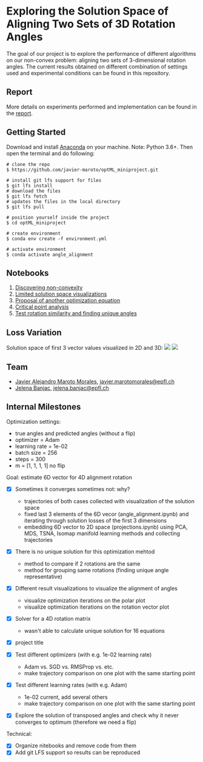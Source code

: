 # Exploring the Solution Space of Aligning Two Sets of 3D Rotation Angles

The goal of our project is to explore the performance of different algorithms on our non-convex problem: aligning two sets of 3-dimensional rotation angles. The current results obtained on different combination of settings used and experimental conditions can be found in this repository.

## Report
More details on experiments performed and implementation can be found in the [report]().

## Getting Started
Download and install [Anaconda](https://www.anaconda.com/products/individual) on your machine. Note: Python 3.6+.
Then open the terminal and do following:
```
# clone the repo
$ https://github.com/javier-maroto/optML_miniproject.git

# install git lfs support for files
$ git lfs install
# download the files
$ git lfs fetch
# updates the files in the local directory
$ git lfs pull

# position yourself inside the project
$ cd optML_miniproject

# create environment
$ conda env create -f environment.yml

# activate environment
$ conda activate angle_alignment
```

## Notebooks
1. [Discovering non-convexity](https://nbviewer.jupyter.org/github/javier-maroto/optML_miniproject/blob/master/notebooks/angle_alignment_nonconvex.ipynb)
2. [Limited solution space visualizations](https://nbviewer.jupyter.org/github/javier-maroto/optML_miniproject/blob/master/notebooks/angle_alignment_limited_solution_space.ipynb)
3. [Proposal of another optimization equation](https://nbviewer.jupyter.org/github/javier-maroto/optML_miniproject/blob/master/notebooks/angle_alignment_another_equation_proposal.ipynb)
4. [Critical point analysis](https://nbviewer.jupyter.org/github/javier-maroto/optML_miniproject/blob/master/notebooks/critical_point_analysis.ipynb)
5. [Test rotation similarity and finding unique angles](https://nbviewer.jupyter.org/github/javier-maroto/optML_miniproject/blob/master/notebooks/test_rotation_similarity_and_unique_angle.ipynb)


## Loss Variation
Solution space of first 3 vector values visualized in 2D and 3D:
![](./images/solution_space_2D.gif)
![](./images/solution_space3d.gif)

## Team
- [Javier Alejandro Maroto Morales](https://people.epfl.ch/javier.marotomorales/?lang=en), javier.marotomorales@epfl.ch
- [Jelena Banjac](https://jelenabanjac.com/), jelena.banjac@epfl.ch


## Internal Milestones
Optimization settings:
- true angles and predicted angles (without a flip)
- optimizer = Adam
- learning rate = 1e-02
- batch size = 256
- steps = 300
- m = [1, 1, 1, 1] no flip

Goal: estimate 6D vector for 4D alignment rotation

- [x] Sometimes it converges sometimes not: why?  
  - trajectories of both cases collected with visualization of the solution space
  - fixed last 3 elements of the 6D vecor (angle_alignment.ipynb) and iterating through solution losses of the first 3 dimensions 
  - embedding 6D vector to 2D space (projections.ipynb) using PCA, MDS, TSNA, Isomap manifold learning methods and collecting trajectories
  
- [x] There is no unique solution for this optimization mehtod
  - method to compare if 2 rotations are the same
  - method for grouping same rotations (finding unique angle representative)
  
- [x] Different result visualizations to visualize the alignment of angles
  - visualize optimization iterations on the polar plot
  - visualize optimization iterations on the rotation vector plot
  
- [x] Solver for a 4D rotation matrix
  - wasn't able to calculate unique solution for 16 equations

- [x] project title
- [x] Test different optimizers (with e.g. 1e-02 learning rate)
  - Adam vs. SGD vs. RMSProp vs. etc.
  - make trajectory comparison on one plot with the same starting point
- [x] Test different learning rates (with e.g. Adam)
  - 1e-02 current, add several others 
  - make trajectory comparison on one plot with the same starting point
- [x] Explore the solution of transposed angles and check why it never converges to optimum (therefore we need a flip)

Technical:
- [x] Organize nitebooks and remove code from them
- [x] Add git LFS support so results can be reproduced
